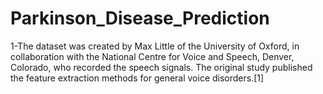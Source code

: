 # Parkinson_Disease_Prediction

1-The dataset was created by Max Little of the University of Oxford, in collaboration with the National Centre for  Voice and Speech, Denver, Colorado, who recorded the speech signals. The original study published the feature extraction methods for general voice disorders.[1]
